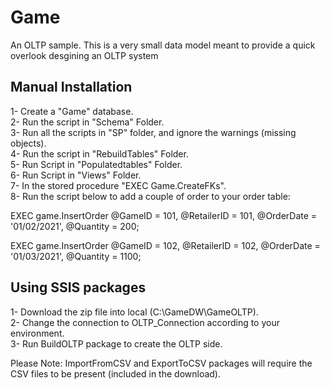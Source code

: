 # Game
 An OLTP sample. This is a very small data model meant to provide a quick overlook desgining an OLTP system <br />

## Manual Installation
1- Create a "Game" database. <br />
2- Run the script in "Schema" Folder. <br />
3- Run all the scripts in "SP" folder, and ignore the warnings (missing objects). <br />
4- Run the script in "RebuildTables" Folder. <br />
5- Run Script in "Populatedtables" Folder. <br />
6- Run Script in "Views" Folder. <br />
7- In the stored procedure "EXEC Game.CreateFKs". <br />
8- Run the script below to add a couple of order to your order table: <br />

EXEC game.InsertOrder @GameID = 101,
                	@RetailerID = 101,
	@OrderDate = '01/02/2021',
                	@Quantity = 200;

EXEC game.InsertOrder @GameID = 102,
	@RetailerID = 102,
	@OrderDate = '01/03/2021',
                	@Quantity = 1100;                    

## Using SSIS packages
1- Download the zip file into local (C:\GameDW\GameOLTP). <br />
2- Change the connection to OLTP_Connection according to your environment. <br />
3- Run BuildOLTP package to create the OLTP side. <br />

Please Note: ImportFromCSV and ExportToCSV packages will require the CSV files to be present (included in the download). <br />

